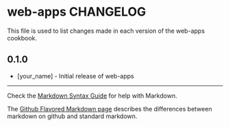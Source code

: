 web-apps CHANGELOG
==================

This file is used to list changes made in each version of the web-apps cookbook.

0.1.0
-----
- [your_name] - Initial release of web-apps

- - -
Check the [Markdown Syntax Guide](http://daringfireball.net/projects/markdown/syntax) for help with Markdown.

The [Github Flavored Markdown page](http://github.github.com/github-flavored-markdown/) describes the differences between markdown on github and standard markdown.
